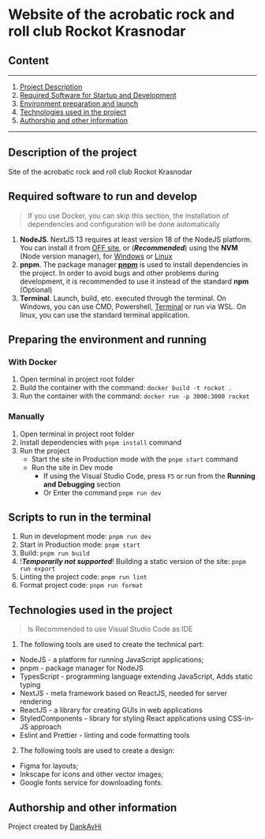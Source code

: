 # Website of the acrobatic rock and roll club Rockot Krasnodar

## Content

---

1. [Project Description](#)
2. [Required Software for Startup and Development](#)
3. [Environment preparation and launch](#)
4. [Technologies used in the project](#)
5. [Authorship and other information](#)

---

## Description of the project

Site of the acrobatic rock and roll club Rockot Krasnodar

## Required software to run and develop

> If you use Docker, you can skip this section, the installation of dependencies and configuration will be done automatically

1. **NodeJS**. NextJS 13 requires at least version 18 of the NodeJS platform.
   You can install it from [OFF site](https://nodejs.org/en/),
   or (_**Recommended**_) using the **NVM** (Node version manager),
   for [Windows](https://github.com/coreybutler/nvm-windows) or [Linux](https://github.com/nvm-sh/nvm)
2. **pnpm**. The package manager [**pnpm**](https://pnpm.io/) is used to install dependencies in the project.
   In order to avoid bugs and other problems during development, it is recommended to use it instead of the standard **npm** (Optional)
3. **Terminal**. Launch, build, etc. executed through the terminal.
   On Windows, you can use CMD, Powershell, [Terminal](https://apps.microsoft.com/store/detail/windows-terminal/9N0DX20HK701?hl=en-us&gl=en) or run via WSL.
   On linux, you can use the standard terminal application.

## Preparing the environment and running

### With Docker

1. Open terminal in project root folder
2. Build the container with the command: `docker build -t rockot .`
3. Run the container with the command: `docker run -p 3000:3000 rockot`

### Manually

1. Open terminal in project root folder
2. Install dependencies with `pnpm install` command
3. Run the project
    - Start the site in Production mode with the `pnpm start` command
    - Run the site in Dev mode
        - If using the Visual Studio Code, press `F5` or run from the **Running and Debugging** section
        - Or Enter the command `pnpm run dev`

## Scripts to run in the terminal

1. Run in development mode: `pnpm run dev`
2. Start in Production mode: `pnpm start`
3. Build: `pnpm run build`
4. !_**Temporarily not supported**_! Building a static version of the site: `pnpm run export`
5. Linting the project code: `pnpm run lint`
6. Format project code: `pnpm run format`

## Technologies used in the project

> Is Recommended to use Visual Studio Code as IDE

1. The following tools are used to create the technical part:

-   NodeJS - a platform for running JavaScript applications;
-   pnpm - package manager for NodeJS
-   TypesScript - programming language extending JavaScript, Adds static typing
-   NextJS - meta framework based on ReactJS, needed for server rendering
-   ReactJS - a library for creating GUIs in web applications
-   StyledComponents - library for styling React applications using CSS-in-JS approach
-   Eslint and Prettier - linting and code formatting tools

2. The following tools are used to create a design:

-   Figma for layouts;
-   Inkscape for icons and other vector images;
-   Google fonts service for downloading fonts.

## Authorship and other information

Project created by [DankAvHi](https://github.com/DankAvHi)
